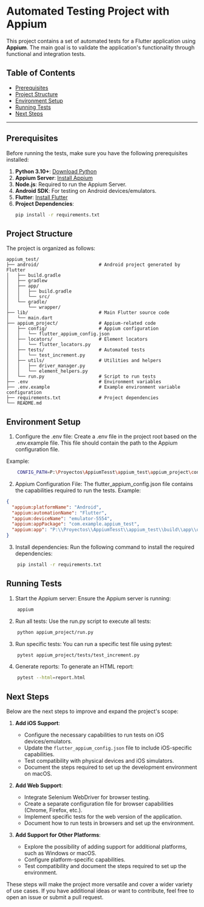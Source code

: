 # Automated Testing Project with Appium

This project contains a set of automated tests for a Flutter application using **Appium**. The main goal is to validate the application's functionality through functional and integration tests.

## Table of Contents

- [Prerequisites](#prerequisites)
- [Project Structure](#project-structure)
- [Environment Setup](#environment-setup)
- [Running Tests](#running-tests)
- [Next Steps](#next-steps)

---

## Prerequisites

Before running the tests, make sure you have the following prerequisites installed:

1. **Python 3.10+**: [Download Python](https://www.python.org/downloads/)
2. **Appium Server**: [Install Appium](https://appium.io/)
3. **Node.js**: Required to run the Appium Server.
4. **Android SDK**: For testing on Android devices/emulators.
5. **Flutter**: [Install Flutter](https://flutter.dev/docs/get-started/install)
6. **Project Dependencies**:
   ```bash
   pip install -r requirements.txt
   ```

## Project Structure

The project is organized as follows:

```
appium_test/
├── android/                      # Android project generated by Flutter
│   ├── build.gradle
│   ├── gradlew
│   ├── app/
│   │   ├── build.gradle
│   │   └── src/
│   └── gradle/
│       └── wrapper/
├── lib/                          # Main Flutter source code
│   └── main.dart
├── appium_project/               # Appium-related code
│   ├── config/                   # Appium configuration
│   │   └── flutter_appium_config.json
│   ├── locators/                 # Element locators
│   │   └── flutter_locators.py
│   ├── tests/                    # Automated tests
│   │   └── test_increment.py
│   ├── utils/                    # Utilities and helpers
│   │   ├── driver_manager.py
│   │   └── element_helpers.py
│   └── run.py                    # Script to run tests
├── .env                          # Environment variables
├── .env.example                  # Example environment variable configuration
├── requirements.txt              # Project dependencies
└── README.md
```

## Environment Setup

1. Configure the .env file: Create a .env file in the project root based on the .env.example file. This file should contain the path to the Appium configuration file.

Example:

```bash
    CONFIG_PATH=P:\Proyectos\AppiumTesst\appium_test\appium_project\config\flutter_appium_config.json
```

2. Appium Configuration File: The flutter_appium_config.json file contains the capabilities required to run the tests. Example:

```json
{
  "appium:platformName": "Android",
  "appium:automationName": "Flutter",
  "appium:deviceName": "emulator-5554",
  "appium:appPackage": "com.example.appium_test",
  "appium:app": "P:\\Proyectos\\AppiumTesst\\appium_test\\build\\app\\outputs\\apk\\debug\\app-debug.apk"
}
```

3. Install dependencies: Run the following command to install the required dependencies:

```bash
    pip install -r requirements.txt
```

## Running Tests

1. Start the Appium server: Ensure the Appium server is running:

```bash
    appium
```

2. Run all tests: Use the run.py script to execute all tests:

```bash
    python appium_project/run.py
```

3. Run specific tests: You can run a specific test file using pytest:

```bash
    pytest appium_project/tests/test_increment.py
```

4. Generate reports: To generate an HTML report:

```bash
    pytest --html=report.html
```

## Next Steps

Below are the next steps to improve and expand the project's scope:

1. **Add iOS Support**:

   - Configure the necessary capabilities to run tests on iOS devices/emulators.
   - Update the `flutter_appium_config.json` file to include iOS-specific capabilities.
   - Test compatibility with physical devices and iOS simulators.
   - Document the steps required to set up the development environment on macOS.

2. **Add Web Support**:

   - Integrate Selenium WebDriver for browser testing.
   - Create a separate configuration file for browser capabilities (Chrome, Firefox, etc.).
   - Implement specific tests for the web version of the application.
   - Document how to run tests in browsers and set up the environment.

3. **Add Support for Other Platforms**:
   - Explore the possibility of adding support for additional platforms, such as Windows or macOS.
   - Configure platform-specific capabilities.
   - Test compatibility and document the steps required to set up the environment.

These steps will make the project more versatile and cover a wider variety of use cases. If you have additional ideas or want to contribute, feel free to open an issue or submit a pull request.
